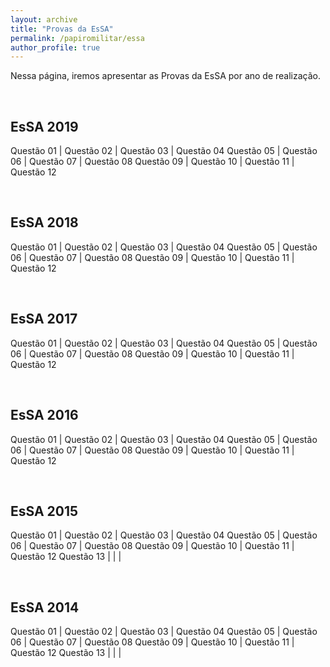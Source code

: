```yaml
---
layout: archive
title: "Provas da EsSA"
permalink: /papiromilitar/essa
author_profile: true
---
```


Nessa página, iremos apresentar as Provas da EsSA por ano de realização.

<br />

## EsSA 2019

Questão 01 | Questão 02 | Questão 03 | Questão 04
Questão 05 | Questão 06 | Questão 07 | Questão 08
Questão 09 | Questão 10 | Questão 11 | Questão 12

<br />

## EsSA 2018

Questão 01 | Questão 02 | Questão 03 | Questão 04
Questão 05 | Questão 06 | Questão 07 | Questão 08
Questão 09 | Questão 10 | Questão 11 | Questão 12

<br />

## EsSA 2017

Questão 01 | Questão 02 | Questão 03 | Questão 04
Questão 05 | Questão 06 | Questão 07 | Questão 08
Questão 09 | Questão 10 | Questão 11 | Questão 12

<br />

## EsSA 2016

Questão 01 | Questão 02 | Questão 03 | Questão 04
Questão 05 | Questão 06 | Questão 07 | Questão 08
Questão 09 | Questão 10 | Questão 11 | Questão 12

<br />

## EsSA 2015

Questão 01 | Questão 02 | Questão 03 | Questão 04
Questão 05 | Questão 06 | Questão 07 | Questão 08
Questão 09 | Questão 10 | Questão 11 | Questão 12
Questão 13 |            |            |

<br />

## EsSA 2014

Questão 01 | Questão 02 | Questão 03 | Questão 04
Questão 05 | Questão 06 | Questão 07 | Questão 08
Questão 09 | Questão 10 | Questão 11 | Questão 12
Questão 13 |            |            |